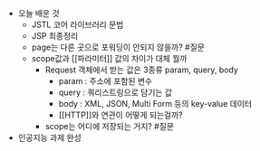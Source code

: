 - 오늘 배운 것
	- JSTL 코어 라이브러리 문법
	- JSP 최종정리
	- page는 다른 곳으로 포워딩이 안되지 않을까? #질문 
	- scope값과 [[파라미터]] 값의 차이가 대체 뭘까
		- Request 객체에서 받는 값은 3종류 param, query, body
			- param : 주소에 포함된 변수
			- query : 쿼리스트링으로 담기는 값
			- body : XML, JSON, Multi Form 등의 key-value 데이터 
			- [[HTTP]]와 연관이 어떻게 되는걸까?
		- scope는 어디에 저장되는 거지? #질문 
- 인공지능 과제 완성